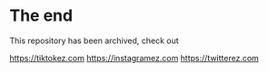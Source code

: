 # The end
This repository has been archived, check out

https://tiktokez.com
https://instagramez.com
https://twitterez.com
